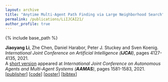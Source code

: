 ```yaml
---
layout: archive
title: "Anytime Multi-Agent Path Finding via Large Neighborhood Search"
permalink: /publications/LiIJCAI21/
author_profile: true
---
```


{% include base_path %}
 
**Jiaoyang Li**, Zhe Chen, Daniel Harabor, Peter J. Stuckey and Sven Koenig.       
<i>International Joint Conference on Artificial Intelligence (**IJCAI**)</i>, pages 4127-4135, 2021.         
A [short version](http://www.ifaamas.org/Proceedings/aamas2021/pdfs/p1581.pdf "Download pdf") appeared at <i>International Joint Conference on Autonomous Agents and Multi-Agent Systems (**AAMAS**)</i>, pages 1581-1583, 2021.  
[[publisher](https://www.ijcai.org/proceedings/2021/568)]
[[code](https://github.com/Jiaoyang-Li/MAPF-LNS)] 
[[poster](https://jiaoyang-li.github.io/files/posters/MAPF-LNS-poster.pdf "Download poster")] 
[<a href="javascript:void(0)" onclick="(function(target, id) { if ($('#' + id).css('display') == 'block') { $('#' + id).hide('fast'); $(target).text('bibtex') } else { $('#' + id).show('fast'); $(target).text('bibtex▲') } })(this, 'bibtex-LiIJCAI21');">bibtex</a>]
<div id="bibtex-LiIJCAI21" style="display:none">
<pre>@inproceedings{LiIJCAI21,
  author    = {Jiaoyang Li and Zhe Chen and Daniel Harabor and Peter J. Stuckey and Sven Koenig},
  title     = {Anytime Multi-Agent Path Finding via Large Neighborhood Search},
  booktitle = {Proceedings of the International Joint Conference on Artificial Intelligence (IJCAI)},
  pages     = {4127--4135},
  year      = {2021}
}
</pre></div>  
